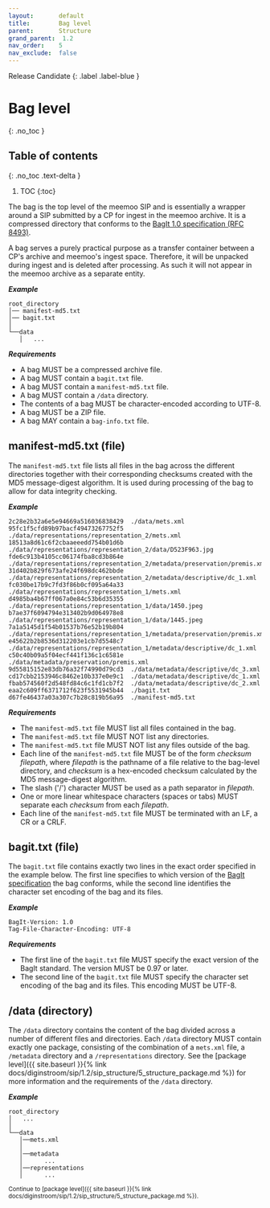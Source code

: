 ```yaml
---
layout:       default
title:        Bag level
parent:       Structure
grand_parent:  1.2
nav_order:    5
nav_exclude:  false
---
```

Release Candidate
{: .label .label-blue }
# Bag level
{: .no_toc }

## Table of contents
{: .no_toc .text-delta }

1. TOC
{:toc}

The bag is the top level of the meemoo SIP and is essentially a wrapper around a SIP submitted by a CP for ingest in the meemoo archive.
It is a compressed directory that conforms to the [BagIt 1.0 specification (RFC 8493)](https://www.rfc-editor.org/rfc/rfc8493.html).

A bag serves a purely practical purpose as a transfer container between a CP's archive and meemoo's ingest space.
Therefore, it will be unpacked during ingest and is deleted after processing.
As such it will not appear in the meemoo archive as a separate entity.

***Example***

```plaintext
root_directory
│── manifest-md5.txt
│── bagit.txt
│
└──data
   │   ...
```

***Requirements***

- A bag MUST be a compressed archive file.
- A bag MUST contain a `bagit.txt` file.
- A bag MUST contain a `manifest-md5.txt` file.
- A bag MUST contain a `/data` directory.
- The contents of a bag MUST be character-encoded according to UTF-8.
- A bag MUST be a ZIP file.
- A bag MAY contain a `bag-info.txt` file.

## manifest-md5.txt (file)

The `manifest-md5.txt` file lists all files in the bag across the different directories together with their corresponding checksums created with the MD5 message-digest algorithm.
It is used during processing of the bag to allow for data integrity checking.

***Example***

```plaintext
2c28e2b32a6e5e94669a516036838429  ./data/mets.xml
95fc1f5cfd89b97bacf49473267752f5  ./data/representations/representation_2/mets.xml
18513a8d61c6f2cbaaeeedd754b01d6b  ./data/representations/representation_2/data/D523F963.jpg
fde6c913b4105cc06174fba8cd3b864e  ./data/representations/representation_2/metadata/preservation/premis.xml
31d402b829f673afe24f698dc462bbde  ./data/representations/representation_2/metadata/descriptive/dc_1.xml
fc030be17b9c7fd3f86b0cf095a64a33  ./data/representations/representation_1/mets.xml
d4985ba4b67ff067a0e84c53b6d35355  ./data/representations/representation_1/data/1450.jpeg
b7ae37f6094794e313402b9d064978e8  ./data/representations/representation_1/data/1445.jpeg
7a1a5145d1f54b01537b76e52b19b804  ./data/representations/representation_1/metadata/preservation/premis.xml
e45622b2b8536d312203e1cb7d5548c7  ./data/representations/representation_1/metadata/descriptive/dc_1.xml
c50c40b09a5f04ecf441f136c1c6581e  ./data/metadata/preservation/premis.xml
9d55815152e83db76a32f74990d79cd3  ./data/metadata/descriptive/dc_3.xml
cd17cbb2153946c8462e10b337e0e9c1  ./data/metadata/descriptive/dc_1.xml
fbab574560f2d548fd84c6c1fd1cb7f2  ./data/metadata/descriptive/dc_2.xml
eaa2c609ff6371712f623f5531945b44  ./bagit.txt
d67fe46437a03a307c7b28c819b56a95  ./manifest-md5.txt
```

***Requirements***

- The `manifest-md5.txt` file MUST list all files contained in the bag.
- The `manifest-md5.txt` file MUST NOT list any directories.
- The `manifest-md5.txt` file MUST NOT list any files outside of the bag.
- Each line of the `manifest-md5.txt` file MUST be of the form *checksum filepath*, where *filepath* is the pathname of a file relative to the bag-level directory, and *checksum* is a hex-encoded checksum calculated by the MD5 message-digest algorithm.
- The slash ('/') character MUST be used as a path separator in *filepath*.
- One or more linear whitespace characters (spaces or tabs) MUST separate each *checksum* from each *filepath*.
- Each line of the `manifest-md5.txt` file MUST be terminated with an LF, a CR or a CRLF.

## bagit.txt (file)

The `bagit.txt` file contains exactly two lines in the exact order specified in the example below.
The first line specifies to which version of the [BagIt specification](https://www.rfc-editor.org/rfc/rfc8493.html) the bag conforms, while the second line identifies the character set encoding of the bag and its files.

***Example***

```plaintext
BagIt-Version: 1.0
Tag-File-Character-Encoding: UTF-8
```

***Requirements***

- The first line of the `bagit.txt` file MUST specify the exact version of the BagIt standard. The version MUST be 0.97 or later.
- The second line of the `bagit.txt` file MUST specify the character set encoding of the bag and its files. This encoding MUST be UTF-8.

## /data (directory)

The `/data` directory contains the content of the bag divided across a number of different files and directories.
Each `/data` directory MUST contain exactly one package, consisting of the combination of a `mets.xml` file, a `/metadata` directory and a `/representations` directory.
See the [package level]({{ site.baseurl }}{% link docs/diginstroom/sip/1.2/sip_structure/5_structure_package.md %}) for more information and the requirements of the `/data` directory.

***Example***

```plaintext
root_directory
│   ...
│
└──data
   │──mets.xml
   │
   │──metadata
   │      ...
   │──representations
   │      ...
```

<small>
Continue to [package level]({{ site.baseurl }}{% link docs/diginstroom/sip/1.2/sip_structure/5_structure_package.md %}).
</small>
